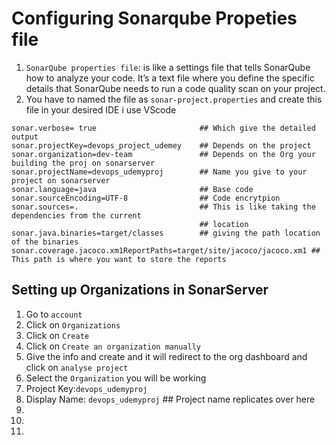 # Configuring Sonarqube Propeties file

1. ```SonarQube properties file```: is like a settings file that tells SonarQube
how to analyze your code. It’s a text file where you define the specific details that SonarQube needs to run a code
quality scan on your project.
2. You have to named the file as ```sonar-project.properties``` and create this file in your desired IDE i use VScode

```
sonar.verbose= true                       ## Which give the detailed output
sonar.projectKey=devops_project_udemey    ## Depends on the project
sonar.organization=dev-team               ## Depends on the Org your building the proj on sonarserver
sonar.projectName=devops_udemyproj        ## Name you give to your project on sonarserver
sonar.language=java                       ## Base code
sonar.sourceEncoding=UTF-8                ## Code encrytpion
sonar.sources=.                           ## This is like taking the dependencies from the current
                                          ## location
sonar.java.binaries=target/classes        ## giving the path location of the binaries
sonar.coverage.jacoco.xm1ReportPaths=target/site/jacoco/jacoco.xm1 ## This path is where you want to store the reports                                                                        

```

## Setting up Organizations in SonarServer
1. Go to ```account```
2. Click on ```Organizations```
3. Click on ```Create```
4. Click on ```Create an organization manually```
5. Give the info and create and it will redirect to the org dashboard and click on ```analyse project```
6. Select the ```Organization``` you will be working
7. Project Key:```devops_udemyproj```
8. Display Name: ```devops_udemyproj``` ## Project name replicates over here
9. 
10. 
11. 
